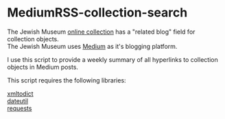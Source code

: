 # MediumRSS-collection-search

The Jewish Museum [online collection](http://thejewishmuseum.org/collection/) has a "related blog" field for collection objects.  
The Jewish Museum uses [Medium](https://medium.com/@TheJewishMuseum) as it's blogging platform.  

I use this script to provide a weekly summary of all hyperlinks to collection objects in Medium posts. 

This script requires the following libraries:

[xmltodict](https://github.com/martinblech/xmltodict)  
[dateutil](https://github.com/dateutil/dateutil/)  
[requests](https://github.com/requests/requests)  

